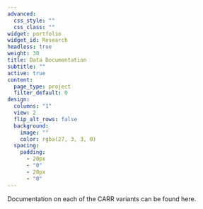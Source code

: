 ```yaml
---
advanced:
  css_style: ""
  css_class: ""
widget: portfolio
widget_id: Research
headless: true
weight: 30
title: Data Documentation
subtitle: ""
active: true
content:
  page_type: project
  filter_default: 0
design:
  columns: "1"
  view: 2
  flip_alt_rows: false
  background:
    image: ""
    color: rgba(27, 3, 3, 0) 
  spacing:
    padding:
      - 20px
      - "0"
      - 20px
      - "0"
---
```


Documentation on each of the CARR variants can be found here. 
